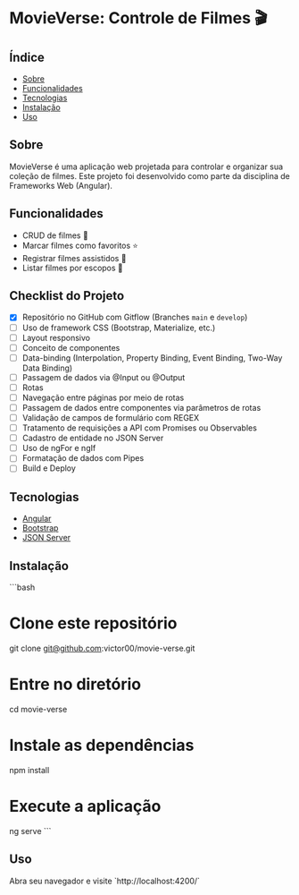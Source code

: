 # MovieVerse: Controle de Filmes 🎬

## Índice

- [Sobre](#sobre)
- [Funcionalidades](#funcionalidades)
- [Tecnologias](#tecnologias)
- [Instalação](#instalação)
- [Uso](#uso)

## Sobre

MovieVerse é uma aplicação web projetada para controlar e organizar sua coleção de filmes. Este projeto foi desenvolvido como parte da disciplina de Frameworks Web (Angular).

## Funcionalidades

- CRUD de filmes 🎥
- Marcar filmes como favoritos ⭐
- Registrar filmes assistidos 👀
- Listar filmes por escopos 📑

## Checklist do Projeto

- [X] Repositório no GitHub com Gitflow (Branches `main` e `develop`)
- [ ] Uso de framework CSS (Bootstrap, Materialize, etc.)
- [ ] Layout responsivo
- [ ] Conceito de componentes
- [ ] Data-binding (Interpolation, Property Binding, Event Binding, Two-Way Data Binding)
- [ ] Passagem de dados via @Input ou @Output
- [ ] Rotas
- [ ] Navegação entre páginas por meio de rotas
- [ ] Passagem de dados entre componentes via parâmetros de rotas
- [ ] Validação de campos de formulário com REGEX
- [ ] Tratamento de requisições a API com Promises ou Observables
- [ ] Cadastro de entidade no JSON Server
- [ ] Uso de ngFor e ngIf
- [ ] Formatação de dados com Pipes
- [ ] Build e Deploy

## Tecnologias

- [Angular](https://angular.io/)
- [Bootstrap](https://getbootstrap.com/)
- [JSON Server](https://github.com/typicode/json-server)

## Instalação

\`\`\`bash
# Clone este repositório
git clone git@github.com:victor00/movie-verse.git

# Entre no diretório
cd movie-verse

# Instale as dependências
npm install

# Execute a aplicação
ng serve
\`\`\`

## Uso

Abra seu navegador e visite \`http://localhost:4200/\`
